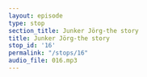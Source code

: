 ```yaml
---
layout: episode
type: stop
section_title: Junker Jörg-the story
title: Junker Jörg-the story
stop_id: '16'
permalink: "/stops/16"
audio_file: 016.mp3
---
```


